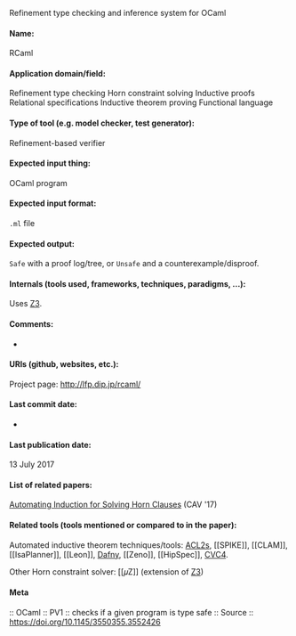Refinement type checking and inference system for OCaml

#### Name:
RCaml

#### Application domain/field:
Refinement type checking
Horn constraint solving
Inductive proofs
Relational specifications
Inductive theorem proving
Functional language

#### Type of tool (e.g. model checker, test generator):
Refinement-based verifier

#### Expected input thing:
OCaml program

#### Expected input format:
`.ml` file

#### Expected output:
`Safe` with a proof log/tree, or `Unsafe` and a counterexample/disproof.

#### Internals (tools used, frameworks, techniques, paradigms, ...):
Uses [Z3](Solvers/SMT/Z3.md).

#### Comments:
-

#### URIs (github, websites, etc.):
Project page: http://lfp.dip.jp/rcaml/

#### Last commit date:
-

#### Last publication date:
13 July 2017

#### List of related papers:
[Automating Induction for Solving Horn Clauses](https://doi.org/10.1007/978-3-319-63390-9_30) (CAV '17)

#### Related tools (tools mentioned or compared to in the paper):
Automated inductive theorem techniques/tools: [ACL2s](Provers/ACL2s.md), [[SPIKE]], [[CLAM]], [[IsaPlanner]], [[Leon]], [Dafny](Dafny.md), [[Zeno]], [[HipSpec]], [CVC4](Solvers/SMT/CVC4.md).

Other Horn constraint solver: [[𝜇Z]] (extension of [Z3](Solvers/SMT/Z3.md))

#### Meta
:: OCaml
:: PV1 :: checks if a given program is type safe
:: Source :: https://doi.org/10.1145/3550355.3552426
